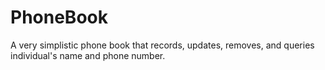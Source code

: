 # PhoneBook

A very simplistic phone book that records, updates, removes, and queries individual's name and phone number. 
